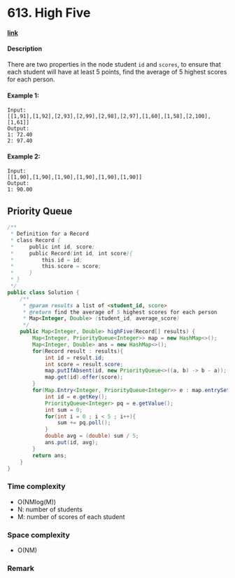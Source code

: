 # 613. High Five

#### [link](https://www.lintcode.com/problem/high-five/description)

#### Description
There are two properties in the node student `id` and `scores`, to ensure that each student will have at least 5 points, find the average of 5 highest scores for each person.

#### Example 1:
```
Input: 
[[1,91],[1,92],[2,93],[2,99],[2,98],[2,97],[1,60],[1,58],[2,100],[1,61]]
Output:
1: 72.40
2: 97.40
```
#### Example 2:
```
Input:
[[1,90],[1,90],[1,90],[1,90],[1,90],[1,90]]
Output: 
1: 90.00
```

## Priority Queue
```java
/**
 * Definition for a Record
 * class Record {
 *     public int id, score;
 *     public Record(int id, int score){
 *         this.id = id;
 *         this.score = score;
 *     }
 * }
 */
public class Solution {
    /**
     * @param results a list of <student_id, score>
     * @return find the average of 5 highest scores for each person
     * Map<Integer, Double> (student_id, average_score)
     */
    public Map<Integer, Double> highFive(Record[] results) {
        Map<Integer, PriorityQueue<Integer>> map = new HashMap<>();
        Map<Integer, Double> ans = new HashMap<>();
        for(Record result : results){
            int id = result.id;
            int score = result.score;
            map.putIfAbsent(id, new PriorityQueue<>((a, b) -> b - a));
            map.get(id).offer(score);
        }
        for(Map.Entry<Integer, PriorityQueue<Integer>> e : map.entrySet()){
            int id = e.getKey();
            PriorityQueue<Integer> pq = e.getValue();
            int sum = 0;
            for(int i = 0 ; i < 5 ; i++){
                sum += pq.poll();
            }
            double avg = (double) sum / 5;
            ans.put(id, avg);
        }
        return ans;
    }
}
```
### Time complexity
* O(NMlog(M))
* N: number of students
* M: number of scores of each student
### Space complexity
* O(NM)
### Remark